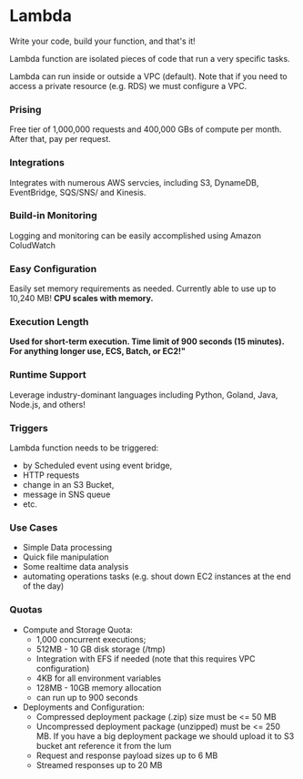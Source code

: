 # Lambda

Write your code, build your function, and that's it!



Lambda function are isolated pieces of code that run a very specific tasks.

Lambda can run inside or outside a VPC (default). Note that if you need to access a private resource (e.g. RDS) we must configure a VPC.

### Prising

Free tier of 1,000,000 requests and 400,000 GBs of compute per month. After that, pay per request.



### Integrations

Integrates with numerous AWS servcies, including S3, DynameDB, EventBridge, SQS/SNS/ and Kinesis.

### Build-in Monitoring

Logging and monitoring can be easily accomplished using Amazon ColudWatch

### Easy Configuration

Easily set memory requirements as needed. Currently able to use up to 10,240 MB! **CPU scales with memory.**



### **Execution Length**

**Used for short-term execution. Time limit of 900 seconds (15 minutes). For anything longer use, ECS, Batch, or EC2!"**

### **Runtime Support**

Leverage industry-dominant languages including Python, Goland, Java, Node.js, and others!

### Triggers

Lambda function needs to be triggered:

* by Scheduled event using event bridge,&#x20;
* HTTP requests
* change in an S3 Bucket,&#x20;
* message in SNS queue
* etc.&#x20;

### Use Cases

* Simple Data processing
* Quick file manipulation
* Some realtime data analysis&#x20;
* automating operations tasks (e.g. shout down EC2 instances at the end of the day)

### Quotas&#x20;

* Compute and Storage Quota:&#x20;
  * 1,000 concurrent executions;&#x20;
  * 512MB - 10 GB disk storage (/tmp)
  * Integration with EFS if needed (note that this requires VPC configuration)
  * 4KB for all environment variables
  * 128MB - 10GB memory allocation&#x20;
  * can run up to 900 seconds
* Deployments and Configuration:
  * Compressed deployment package (.zip) size must be <= 50 MB
  * Uncompressed deployment package (unzipped) must be <= 250 MB. If you have a big deployment package we should upload it to S3 bucket ant reference it from the lum
  * Request and response payload sizes up to 6 MB
  * Streamed responses up to 20 MB
